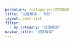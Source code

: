 ```yaml
---
permalink: /categories/过度解读
title: "过度解读 - 专栏"
layout: post-list
filter:
  - by_category: "过度解读"
navbar_title: "过度解读"
---
```

